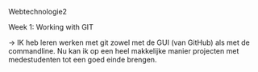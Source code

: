 Webtechnologie2 

Week 1: Working with GIT

-> IK heb leren werken met git zowel met de GUI (van GitHub) als met de commandline. 
   Nu kan ik op een heel makkelijke manier projecten met medestudenten tot een goed einde brengen.
   

